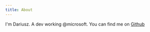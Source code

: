 ```yaml
---
title: About
---
```


I'm Dariusz. A dev working @microsoft. You can find me on [Github](https://github.com/dariuszparys)
